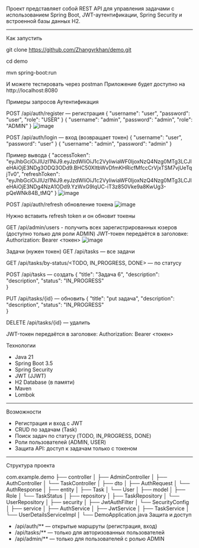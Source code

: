 Проект представляет собой REST API для управления задачами с использованием Spring Boot, JWT-аутентификации, Spring Security и встроенной базы данных H2.

---
Как запустить

git clone https://github.com/Zhangyrkhan/demo.git

cd demo

mvn spring-boot:run

И можете тестировать через postman
Приложение будет доступно на http://localhost:8080

Примеры запросов
Аутентификация

POST /api/auth/register — регистрация
{
  "username": "user",
  "password": "user",
  "role": "USER"
}
{
  "username": "admin",
  "password": "admin",
  "role": "ADMIN"
}
![image](https://github.com/user-attachments/assets/97a14191-a11e-4030-9b58-2f58f0d740d6)


POST /api/auth/login — вход (возвращает токен)
{
  "username": "user",
  "password": "user"
}
{
  "username": "admin",
  "password": "admin"
}

Пример вывода 
{
    "accessToken": "eyJhbGciOiJIUzI1NiJ9.eyJzdWIiOiJ1c2VyIiwiaWF0IjoxNzQ4Nzg0MTg3LCJleHAiOjE3NDg3ODQ3ODd9.BHC50XltbWvDfmKHRicfMfccCrVjxTSM7vjUeTqjTv0",
    "refreshToken": "eyJhbGciOiJIUzI1NiJ9.eyJzdWIiOiJ1c2VyIiwiaWF0IjoxNzQ4Nzg0MTg3LCJleHAiOjE3NDg4NzA1ODd9.YzWxG9IqUC-iT3z850Vke9a8KwUg3-pQeWNk84B_tMQ"
}
![image](https://github.com/user-attachments/assets/8dfdefba-a15a-4ebc-8608-1227131cd48f)


POST /api/auth/refresh обновление токена 
![image](https://github.com/user-attachments/assets/a8571bd7-16f6-4a1f-9592-dd5210e07a37)

Нужно вставить refresh token и он обновит токены


GET /api/admin/users - получить всех зарегистрированных юзеров (доступно только для роли ADMIN)
JWT-токен передаётся в заголовке:
Authorization: Bearer <токен>
![image](https://github.com/user-attachments/assets/07684e1a-87b2-4974-866a-d196729ff426)





Задачи (нужен токен)
GET /api/tasks — все задачи

GET /api/tasks/by-status/<TODO, IN_PROGRESS, DONE> — по статусу

POST /api/tasks — создать
{
  "title": "Задача 6",
  "description": "description",
  "status": "IN_PROGRESS"  
}

PUT /api/tasks/{id} — обновить
{
  "title": "put задача",
  "description": "description",
  "status": "IN_PROGRESS"  
}

DELETE /api/tasks/{id} — удалить

JWT-токен передаётся в заголовке:
Authorization: Bearer <токен>


Технологии

- Java 21
- Spring Boot 3.5
- Spring Security
- JWT (JJWT)
- H2 Database (в памяти)
- Maven
- Lombok

---

Возможности

- Регистрация и вход с JWT
- CRUD по задачам (Task)
- Поиск задач по статусу (TODO, IN_PROGRESS, DONE)
- Роли пользователей (ADMIN, USER)
- Защита API: доступ к задачам только с токеном

- ---

Структура проекта

com.example.demo
├── controller
│ ├── AdminController 
│ ├── AuthController 
│ └── TaskController 
│
├── dto
│ ├── AuthRequest
│ └── AuthResponse 
│
├── entity
│ ├── Task 
│ └── User 
│
├── model
│ ├── Role 
│ └── TaskStatus 
│
├── repository
│ ├── TaskRepository 
│ └── UserRepository 
│
├── security
│ ├── JwtAuthFilter 
│ └── SecurityConfig 
│
├── service
│ ├── AuthService 
│ ├── JwtService 
│ ├── TaskService 
│ └── UserDetailsServiceImpl
│
└── DemoApplication.java 
Защита и доступ

- /api/auth/** — открытые маршруты (регистрация, вход)
- /api/tasks/** — только для авторизованных пользователей
- /api/admin/** — только для пользователей с ролью ADMIN
